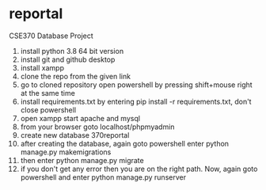 # reportal
CSE370 Database Project

1. install python 3.8 64 bit version
2. install git and github desktop
3. install xampp
4. clone the repo from the given link
5. go to cloned repository open powershell by pressing shift+mouse right at the same time
6. install requirements.txt by entering pip install -r requirements.txt, don't close powershell
7. open xampp start apache and mysql
8. from your browser goto localhost/phpmyadmin
9. create new database 370reportal
10. after creating the database, again goto powershell enter python manage.py makemigrations
11. then enter python manage.py migrate
12. if you don't get any error then you are on the right path. Now, again goto powershell and enter python manage.py runserver